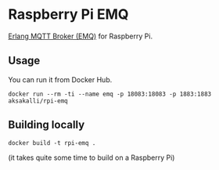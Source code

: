 # Raspberry Pi EMQ

[Erlang MQTT Broker (EMQ)](http://emqtt.io/) for Raspberry Pi.

## Usage

You can run it from Docker Hub.

```
docker run --rm -ti --name emq -p 18083:18083 -p 1883:1883 aksakalli/rpi-emq
```

## Building locally

```
docker build -t rpi-emq .
```

(it takes quite some time to build on a Raspberry Pi)
